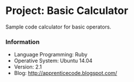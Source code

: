 # Project: Basic Calculator #

Sample code calculator for basic operators. 

### Information ###

* Language Programming: Ruby
* Operative System: Ubuntu 14.04
* Version: 2.1
* Blog: http://apprenticecode.blogspot.com/

